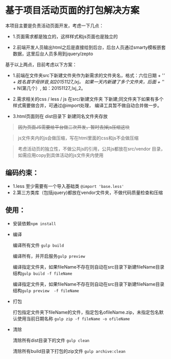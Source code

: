 
# 基于项目活动页面的打包解决方案

本项目主要是负责活动页面开发，考虑一下几点：

* 1.页面需求都是独立的，这样样式和js页面也是独立的

* 2.前端开发人员输出html之后是直接给到后台，后台人员通过smarty模板嵌套数据，这里后台人员多用到jquery/zepto

基于以上两点，目前考虑以下方案：

* 1.前端在文件夹src下新建文件夹作为新需求的文件夹名，格式：六位日期 + '_' + 姓名首字母拼音,如20151127_lxj。
如果一天内新建了多个文件夹，后面 + '_' + N(第几个）, 如：20151127_lxj_2。

* 2.需求相关的css / less / js 在src/新建文件夹 下新建;同文件夹下如果有多个样式需要做合并，可通过@import处理，
 编译工具暂不做自动合并做一步。

* 3.html页面则在 dist目录下 新建同名文件夹存放

>  ~~因为页面JS需要给平台做二次开发，暂时去掉js压缩这块~~

> js文件夹内的js会做压缩，写在html里面的css和js不会做压缩

> 考虑活动页的独立性，不做公共js的引用，公共js都放在src/vendor 目录，如需应用copy到具体活动的js文件夹内使用

## 编码约束：

* 1.less 至少需要有一个导入基础类 `@import 'base.less'`
* 2.第三方类库（包括jquery)都放在vendor文件夹，不做代码质量检查和压缩


## 使用：

* 安装依赖`npm install`

* 编译
   
   编译所有文件 `gulp build` 
   
   编译所有，并开启服务`gulp preview`
   
   编译指定文件夹，如果fileName不存在则自动在src目录下新建fileName目录结构`gulp build -f fileName`
   
   编译指定文件夹，如果fileName不存在则自动在src目录下新建fileName目录结构`gulp preview  -f fileName`
      
* 打包

   打包指定文件夹下fileName的文件，指定包名ofileName.zip，未指定包名默认使用当前日期名称 `gulp zip -f fileName -o ofileName`

* 清除
  
  清除所有dist目录下的文件 `gulp clean`
  
  清除所有build目录下打包的zip文件 `gulp archive:clean`